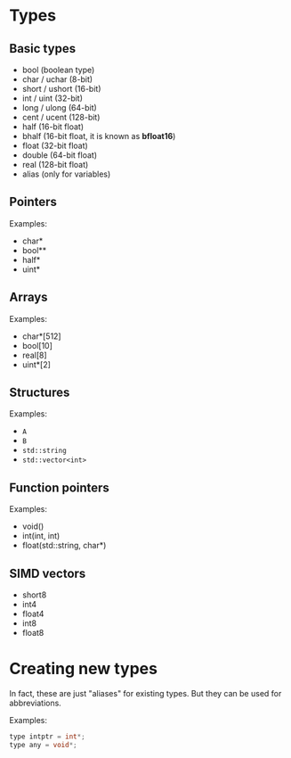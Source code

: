 # Types

## Basic types

- bool (boolean type)
- char / uchar (8-bit)
- short / ushort (16-bit)
- int / uint (32-bit)
- long / ulong (64-bit)
- cent / ucent (128-bit)
- half (16-bit float)
- bhalf (16-bit float, it is known as **bfloat16**)
- float (32-bit float)
- double (64-bit float)
- real (128-bit float)
- alias (only for variables)

## Pointers

Examples:

- char*
- bool**
- half*
- uint*

## Arrays

Examples:

- char*[512]
- bool[10]
- real[8]
- uint*[2]

## Structures

Examples:

- `A`
- `B`
- `std::string`
- `std::vector<int>`

## Function pointers

Examples:

- void()
- int(int, int)
- float(std::string, char*)

## SIMD vectors

- short8
- int4
- float4
- int8
- float8

# Creating new types

In fact, these are just "aliases" for existing types. But they can be used for abbreviations.

Examples:

```cpp
type intptr = int*;
type any = void*;
```
